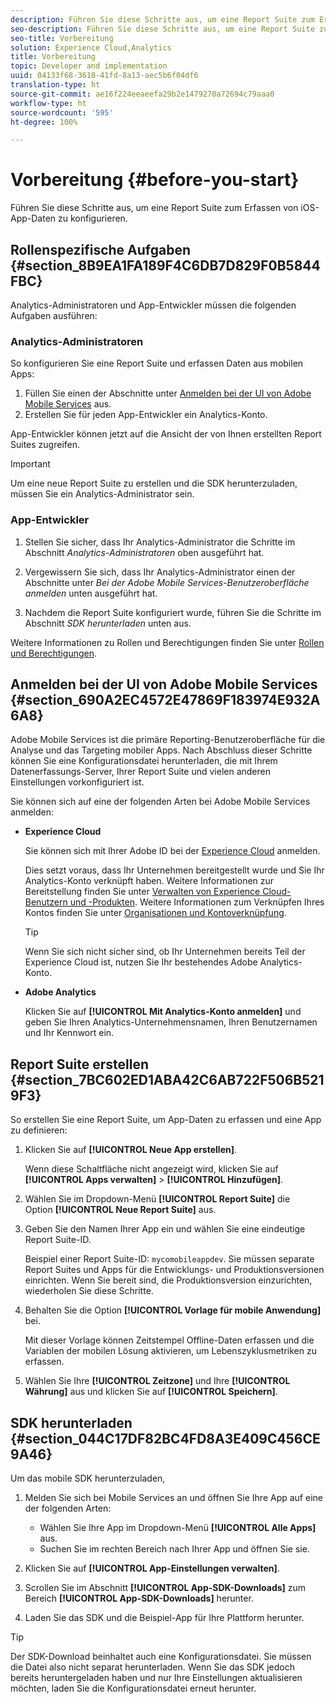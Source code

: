 ```yaml
---
description: Führen Sie diese Schritte aus, um eine Report Suite zum Erfassen von iOS-App-Daten zu konfigurieren.
seo-description: Führen Sie diese Schritte aus, um eine Report Suite zum Erfassen von iOS-App-Daten zu konfigurieren.
seo-title: Vorbereitung
solution: Experience Cloud,Analytics
title: Vorbereitung
topic: Developer and implementation
uuid: 04133f68-3618-41fd-8a13-aec5b6f04df6
translation-type: ht
source-git-commit: ae16f224eeaeefa29b2e1479270a72694c79aaa0
workflow-type: ht
source-wordcount: '595'
ht-degree: 100%

---
```



# Vorbereitung {#before-you-start}

Führen Sie diese Schritte aus, um eine Report Suite zum Erfassen von iOS-App-Daten zu konfigurieren.

## Rollenspezifische Aufgaben {#section_8B9EA1FA189F4C6DB7D829F0B5844FBC}

Analytics-Administratoren und App-Entwickler müssen die folgenden Aufgaben ausführen:

### Analytics-Administratoren

So konfigurieren Sie eine Report Suite und erfassen Daten aus mobilen Apps:

1. Füllen Sie einen der Abschnitte unter [Anmelden bei der UI von Adobe Mobile Services](/help/ios/getting-started/getting-started.md) aus.
1. Erstellen Sie für jeden App-Entwickler ein Analytics-Konto.

App-Entwickler können jetzt auf die Ansicht der von Ihnen erstellten Report Suites zugreifen.

>[!IMPORTANT]
>
>Um eine neue Report Suite zu erstellen und die SDK herunterzuladen, müssen Sie ein Analytics-Administrator sein.

### App-Entwickler

1. Stellen Sie sicher, dass Ihr Analytics-Administrator die Schritte im Abschnitt *Analytics-Administratoren* oben ausgeführt hat.

1. Vergewissern Sie sich, dass Ihr Analytics-Administrator einen der Abschnitte unter *Bei der Adobe Mobile Services-Benutzeroberfläche anmelden* unten ausgeführt hat.
1. Nachdem die Report Suite konfiguriert wurde, führen Sie die Schritte im Abschnitt *SDK herunterladen* unten aus.

Weitere Informationen zu Rollen und Berechtigungen finden Sie unter [Rollen und Berechtigungen](/help/using/gs/c-mob-roles-and-permissions.md).

## Anmelden bei der UI von Adobe Mobile Services   {#section_690A2EC4572E47869F183974E932A6A8}

Adobe Mobile Services ist die primäre Reporting-Benutzeroberfläche für die Analyse und das Targeting mobiler Apps. Nach Abschluss dieser Schritte können Sie eine Konfigurationsdatei herunterladen, die mit Ihrem Datenerfassungs-Server, Ihrer Report Suite und vielen anderen Einstellungen vorkonfiguriert ist.

Sie können sich auf eine der folgenden Arten bei Adobe Mobile Services anmelden:

* **Experience Cloud**

   Sie können sich mit Ihrer Adobe ID bei der [Experience Cloud](https://marketing.adobe.com) anmelden.

   Dies setzt voraus, dass Ihr Unternehmen bereitgestellt wurde und Sie Ihr Analytics-Konto verknüpft haben. Weitere Informationen zur Bereitstellung finden Sie unter [Verwalten von Experience Cloud-Benutzern und -Produkten](https://docs.adobe.com/content/help/de-DE/core-services/interface/manage-users-and-products/admin-getting-started.html). Weitere Informationen zum Verknüpfen Ihres Kontos finden Sie unter [Organisationen und Kontoverknüpfung](https://docs.adobe.com/content/help/de-DE/core-services/interface/manage-users-and-products/organizations.html).

   >[!TIP]
   >
   >Wenn Sie sich nicht sicher sind, ob Ihr Unternehmen bereits Teil der Experience Cloud ist, nutzen Sie Ihr bestehendes Adobe Analytics-Konto.

* **Adobe Analytics**

   Klicken Sie auf **[!UICONTROL Mit Analytics-Konto anmelden]** und geben Sie Ihren Analytics-Unternehmensnamen, Ihren Benutzernamen und Ihr Kennwort ein.

## Report Suite erstellen {#section_7BC602ED1ABA42C6AB722F506B5219F3}

So erstellen Sie eine Report Suite, um App-Daten zu erfassen und eine App zu definieren:

1. Klicken Sie auf **[!UICONTROL Neue App erstellen]**.

   Wenn diese Schaltfläche nicht angezeigt wird, klicken Sie auf **[!UICONTROL Apps verwalten]** > **[!UICONTROL Hinzufügen]**.

1. Wählen Sie im Dropdown-Menü **[!UICONTROL Report Suite]** die Option **[!UICONTROL Neue Report Suite]** aus.

1. Geben Sie den Namen Ihrer App ein und wählen Sie eine eindeutige Report Suite-ID.

   Beispiel einer Report Suite-ID: `mycomobileappdev`. Sie müssen separate Report Suites und Apps für die Entwicklungs- und Produktionsversionen einrichten. Wenn Sie bereit sind, die Produktionsversion einzurichten, wiederholen Sie diese Schritte.
1. Behalten Sie die Option **[!UICONTROL Vorlage für mobile Anwendung]** bei.

   Mit dieser Vorlage können Zeitstempel Offline-Daten erfassen und die Variablen der mobilen Lösung aktivieren, um Lebenszyklusmetriken zu erfassen.

1. Wählen Sie Ihre **[!UICONTROL Zeitzone]** und Ihre **[!UICONTROL Währung]** aus und klicken Sie auf **[!UICONTROL Speichern]**.

## SDK herunterladen {#section_044C17DF82BC4FD8A3E409C456CE9A46}

Um das mobile SDK herunterzuladen,

1. Melden Sie sich bei Mobile Services an und öffnen Sie Ihre App auf eine der folgenden Arten:

   * Wählen Sie Ihre App im Dropdown-Menü **[!UICONTROL Alle Apps]** aus.
   * Suchen Sie im rechten Bereich nach Ihrer App und öffnen Sie sie.

1. Klicken Sie auf **[!UICONTROL App-Einstellungen verwalten]**.
1. Scrollen Sie im Abschnitt **[!UICONTROL App-SDK-Downloads]** zum Bereich **[!UICONTROL App-SDK-Downloads]** herunter.

1. Laden Sie das SDK und die Beispiel-App für Ihre Plattform herunter.

>[!TIP]
>
>Der SDK-Download beinhaltet auch eine Konfigurationsdatei. Sie müssen die Datei also nicht separat herunterladen. Wenn Sie das SDK jedoch bereits heruntergeladen haben und nur Ihre Einstellungen aktualisieren möchten, laden Sie die Konfigurationsdatei erneut herunter.

